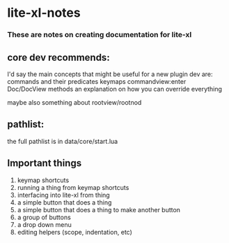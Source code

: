# lite-xl-notes

### These are notes on creating documentation for lite-xl

## core dev recommends:
I'd say the main concepts that might be useful for a new plugin dev are:
commands and their predicates
keymaps
commandview:enter
Doc/DocView methods
an explanation on how you can override everything
 
maybe also something about rootview/rootnod

## pathlist:
the full pathlist is in data/core/start.lua

## Important things
1. keymap shortcuts
2. running a thing from keymap shortcuts
3. interfacing into lite-xl from thing
4. a simple button that does a thing
5. a simple button that does a thing to make another button
6. a group of buttons
7. a drop down menu
8. editing helpers (scope, indentation, etc)

